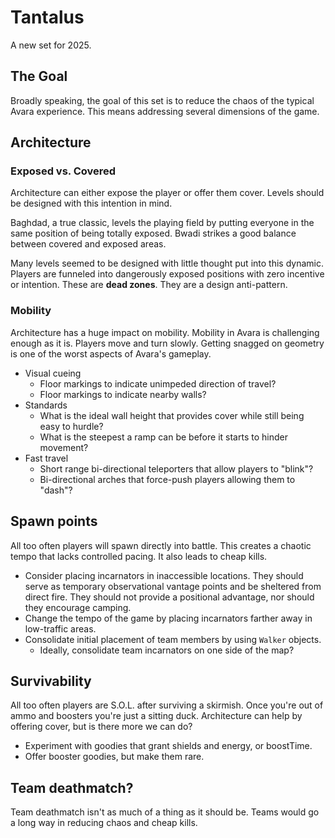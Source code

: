 # Tantalus

A new set for 2025.

## The Goal

Broadly speaking, the goal of this set is to reduce the chaos of the typical Avara experience. This means addressing several dimensions of the game.

## Architecture

### Exposed vs. Covered

Architecture can either expose the player or offer them cover. Levels should be designed with this intention in mind.

Baghdad, a true classic, levels the playing field by putting everyone in the same position of being totally exposed. Bwadi strikes a good balance between covered and exposed areas.

Many levels seemed to be designed with little thought put into this dynamic. Players are funneled into dangerously exposed positions with zero incentive or intention. These are **dead zones**. They are a design anti-pattern.

### Mobility

Architecture has a huge impact on mobility. Mobility in Avara is challenging enough as it is. Players move and turn slowly. Getting snagged on geometry is one of the worst aspects of Avara's gameplay.

- Visual cueing
    - Floor markings to indicate unimpeded direction of travel?
    - Floor markings to indicate nearby walls?
- Standards
    - What is the ideal wall height that provides cover while still being easy to hurdle?
    - What is the steepest a ramp can be before it starts to hinder movement?
- Fast travel
    - Short range bi-directional teleporters that allow players to "blink"?
    - Bi-directional arches that force-push players allowing them to "dash"?

## Spawn points

All too often players will spawn directly into battle. This creates a chaotic tempo that lacks controlled pacing. It also leads to cheap kills.

- Consider placing incarnators in inaccessible locations. They should serve as temporary observational vantage points and be sheltered from direct fire. They should not provide a positional advantage, nor should they encourage camping.
- Change the tempo of the game by placing incarnators farther away in low-traffic areas.
- Consolidate initial placement of team members by using `Walker` objects.
    - Ideally, consolidate team incarnators on one side of the map?

## Survivability

All too often players are S.O.L. after surviving a skirmish. Once you're out of ammo and boosters you're just a sitting duck. Architecture can help by offering cover, but is there more we can do?

- Experiment with goodies that grant shields and energy, or boostTime.
- Offer booster goodies, but make them rare.

## Team deathmatch?

Team deathmatch isn't as much of a thing as it should be. Teams would go a long way in reducing chaos and cheap kills.
